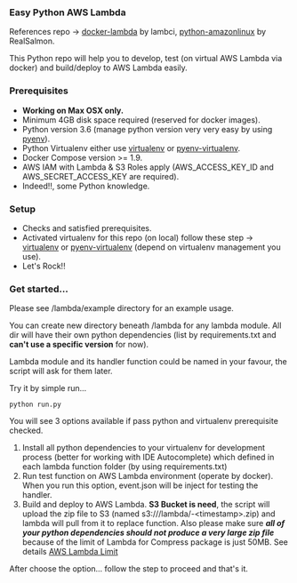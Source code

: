 ### Easy Python AWS Lambda

References repo -> [docker-lambda][4] by lambci, [python-amazonlinux][5] by RealSalmon.

This Python repo will help you to develop, test (on virtual AWS Lambda via docker) and build/deploy to AWS Lambda easily.

### Prerequisites
- **Working on Max OSX only.**
- Minimum 4GB disk space required (reserved for docker images).
- Python version 3.6 (manage python version very very easy by using [pyenv]).
- Python Virtualenv either use [virtualenv][0] or [pyenv-virtualenv][1].
- Docker Compose version >= 1.9.
- AWS IAM with Lambda & S3 Roles apply (AWS_ACCESS_KEY_ID and AWS_SECRET_ACCESS_KEY are required).
- Indeed!!, some Python knowledge.

### Setup
- Checks and satisfied prerequisites.
- Activated virtualenv for this repo (on local) follow these step -> [virtualenv][2] or [pyenv-virtualenv][3] (depend on virtualenv management you use).
- Let's Rock!!

### Get started...
Please see /lambda/example directory for an example usage.

You can create new directory beneath /lambda for any lambda module. All dir will have their own python dependencies (list by requirements.txt and **can't use a specific version** for now).

Lambda module and its handler function could be named in your favour, the script will ask for them later.

Try it by simple run...
```
python run.py
```

You will see 3 options available if pass python and virtualenv prerequisite checked.

1. Install all python dependencies to your virtualenv for development process (better for working with IDE Autocomplete) which defined in each lambda function folder (by using requirements.txt)
2. Run test function on AWS Lambda environment (operate by docker). When you run this option, event.json will be inject for testing the handler.
3. Build and deploy to AWS Lambda. **S3 Bucket is need**, the script will upload the zip file to S3 (named s3://<bucket-name>/lambda/<function-name>-\<timestamp>.zip) and lambda will pull from it to replace function. Also please make sure **_all of your python dependencies should not produce a very large zip file_** because of the limit of Lambda for Compress package is just 50MB. See details [AWS Lambda Limit][6]

After choose the option... follow the step to proceed and that's it.

[pyenv]: https://github.com/pyenv/pyenv
[0]: https://github.com/pypa/virtualenv
[1]: https://github.com/pyenv/pyenv-virtualenv
[2]: https://virtualenv.pypa.io/en/stable/userguide/#usage
[3]: https://github.com/pyenv/pyenv-virtualenv#usage
[4]: https://github.com/lambci/docker-lambda
[5]: https://github.com/RealSalmon/docker-amazonlinux-python
[6]: https://docs.aws.amazon.com/lambda/latest/dg/limits.html